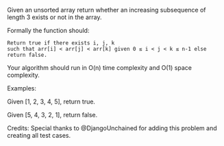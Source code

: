 Given an unsorted array return whether an increasing subsequence of length 3 exists or not in the array.

Formally the function should:

~~~
Return true if there exists i, j, k
such that arr[i] < arr[j] < arr[k] given 0 ≤ i < j < k ≤ n-1 else return false.
~~~

Your algorithm should run in O(n) time complexity and O(1) space complexity.

Examples:

Given [1, 2, 3, 4, 5],
return true.

Given [5, 4, 3, 2, 1],
return false.

Credits:
Special thanks to @DjangoUnchained for adding this problem and creating all test cases.
